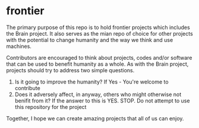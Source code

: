 # frontier
The primary purpose of this repo is to hold frontier projects which includes the Brain project.
It also serves as the mian repo of choice for other projects with the potential to change humanity and the way we think and use machines.

Contributors are encouraged to think about projects, codes and/or software that can be used to benefit humanity as a whole. 
As with the Brain project, projects should try to address two simple questions.
1) Is it going to improve the humanity? If Yes - You're welcome to contribute
2) Does it adversely affect, in anyway, others who might otherwise not benifit from it? If the answer to this is YES. STOP. Do not attempt to use this repository for the project

Together, I hope we can create amazing projects that all of us can enjoy.
